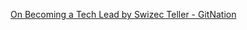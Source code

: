 [On Becoming a Tech Lead by Swizec Teller - GitNation](https://portal.gitnation.org/contents/on-becoming-a-tech-lead)

